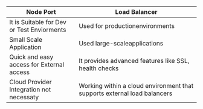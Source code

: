 

| Node Port                                     |     Load Balancer |
| --------------------------------------------- | -------------------------------------- |
| It is Suitable for Dev or Test Enviorments    | Used for productionenvironments  |
| Small Scale Application                       | Used large-scaleapplications  |
| Quick and easy access for External access     | It provides advanced features like SSL, health checks  |
| Cloud Provider Integration not necessaty      | Working within a cloud environment that supports external load balancers  |
